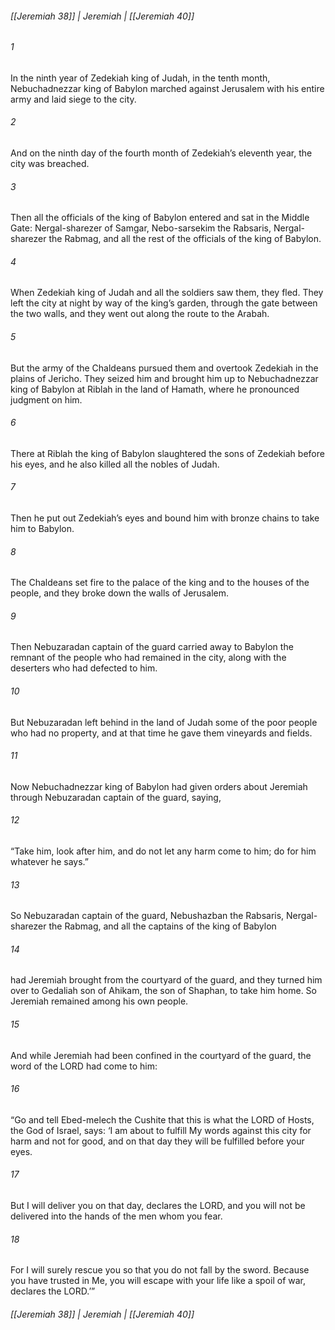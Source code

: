 ###### [[Jeremiah 38]] | Jeremiah | [[Jeremiah 40]]

###### 1
In the ninth year of Zedekiah king of Judah, in the tenth month, Nebuchadnezzar king of Babylon marched against Jerusalem with his entire army and laid siege to the city.
###### 2
And on the ninth day of the fourth month of Zedekiah’s eleventh year, the city was breached.
###### 3
Then all the officials of the king of Babylon entered and sat in the Middle Gate: Nergal-sharezer of Samgar, Nebo-sarsekim the Rabsaris, Nergal-sharezer the Rabmag, and all the rest of the officials of the king of Babylon.
###### 4
When Zedekiah king of Judah and all the soldiers saw them, they fled. They left the city at night by way of the king’s garden, through the gate between the two walls, and they went out along the route to the Arabah.
###### 5
But the army of the Chaldeans pursued them and overtook Zedekiah in the plains of Jericho. They seized him and brought him up to Nebuchadnezzar king of Babylon at Riblah in the land of Hamath, where he pronounced judgment on him.
###### 6
There at Riblah the king of Babylon slaughtered the sons of Zedekiah before his eyes, and he also killed all the nobles of Judah.
###### 7
Then he put out Zedekiah’s eyes and bound him with bronze chains to take him to Babylon.
###### 8
The Chaldeans set fire to the palace of the king and to the houses of the people, and they broke down the walls of Jerusalem.
###### 9
Then Nebuzaradan captain of the guard carried away to Babylon the remnant of the people who had remained in the city, along with the deserters who had defected to him.
###### 10
But Nebuzaradan left behind in the land of Judah some of the poor people who had no property, and at that time he gave them vineyards and fields.
###### 11
Now Nebuchadnezzar king of Babylon had given orders about Jeremiah through Nebuzaradan captain of the guard, saying,
###### 12
“Take him, look after him, and do not let any harm come to him; do for him whatever he says.”
###### 13
So Nebuzaradan captain of the guard, Nebushazban the Rabsaris, Nergal-sharezer the Rabmag, and all the captains of the king of Babylon
###### 14
had Jeremiah brought from the courtyard of the guard, and they turned him over to Gedaliah son of Ahikam, the son of Shaphan, to take him home. So Jeremiah remained among his own people.
###### 15
And while Jeremiah had been confined in the courtyard of the guard, the word of the LORD had come to him:
###### 16
“Go and tell Ebed-melech the Cushite that this is what the LORD of Hosts, the God of Israel, says: ‘I am about to fulfill My words against this city for harm and not for good, and on that day they will be fulfilled before your eyes.
###### 17
But I will deliver you on that day, declares the LORD, and you will not be delivered into the hands of the men whom you fear.
###### 18
For I will surely rescue you so that you do not fall by the sword. Because you have trusted in Me, you will escape with your life like a spoil of war, declares the LORD.’”

###### [[Jeremiah 38]] | Jeremiah | [[Jeremiah 40]]

